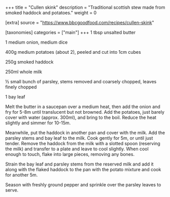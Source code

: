 +++
title = "Cullen skink"
description = "Traditional scottish stew made from smoked haddock and potatoes."
weight = 0

[extra]
source = "https://www.bbcgoodfood.com/recipes/cullen-skink"

[taxonomies]
categories = ["main"]
+++
1 tbsp unsalted butter

1 medium onion, medium dice

400g medium potatoes (about 2), peeled and cut into 1cm cubes

250g smoked haddock

250ml whole milk

½ small bunch of parsley, stems removed and coarsely chopped, leaves finely chopped

1 bay leaf
<!-- sep -->
Melt the butter in a saucepan over a medium heat, then add the onion and fry for 5-8m until translucent but not browned.
Add the potatoes, just barely cover with water (approx. 300ml), and bring to the boil.
Reduce the heat slightly and simmer for 10-15m.

Meanwhile, put the haddock in another pan and cover with the milk.
Add the parsley stems and bay leaf to the milk.
Cook gently for 5m, or until just tender.
Remove the haddock from the milk with a slotted spoon (reserving the milk) and transfer to a plate and leave to cool slightly.
When cool enough to touch, flake into large pieces, removing any bones.

Strain the bay leaf and parsley stems from the reserved milk and add it along with the flaked haddock to the pan with the potato mixture and cook for another 5m.

Season with freshly ground pepper and sprinkle over the parsley leaves to serve.
